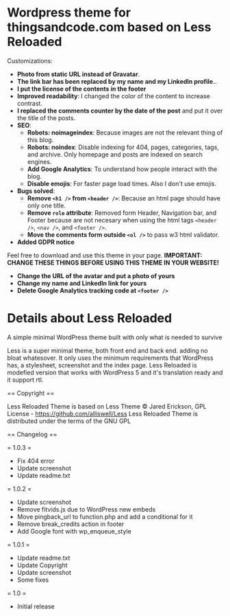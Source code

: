 # Wordpress theme for thingsandcode.com based on Less Reloaded

Customizations:
- **Photo from static URL instead of Gravatar**.
- **The link bar has been replaced by my name and my LinkedIn profile.**.
- **I put the license of the contents in the footer**
- **Improved readability**: I changed the color of the content to increase contrast.
- **I replaced the comments counter by the date of the post** and put it over the title of the posts.
- **SEO**:
    - **Robots: noimageindex**: Because images are not the relevant thing of this blog.
    - **Robots: noindex**: Disable indexing for 404, pages, categories, tags, and archive. Only homepage and posts are indexed on search engines.
    - **Add Google Analytics**: To understand how people interact with the blog.
    - **Disable emojis**: For faster page load times. Also I don't use emojis.
- **Bugs solved**:
    - **Remove `<h1 />` from `<header />`**: Because an html page should have only one title.
    - **Remove `role` attribute**: Removed form Header, Navigation bar, and Footer because are not necesary when using the html tags `<header />`, `<nav />`, and `<footer />`.
    - **Move the comments form outside `<ol />`** to pass w3 html validator.
- **Added GDPR notice**

Feel free to download and use this theme in your page.
**IMPORTANT: CHANGE THESE THINGS BEFORE USING THIS THEME IN YOUR WEBSITE!**
- **Change the URL of the avatar and put a photo of yours**
- **Change my name and LinkedIn link for yours**
- **Delete Google Analytics tracking code at `<footer />`**

# Details about Less Reloaded

A simple minimal WordPress theme built with only what is needed to survive

Less is a super minimal theme, both front end and back end. adding no bloat whatesover. It only uses the minimum requirements that WordPress has, a stylesheet, screenshot and the index page.
Less Reloaded is modefied version that works with WordPress 5 and it's translation ready and it support rtl.


== Copyright ==

Less Reloaded Theme is based on Less Theme © Jared Erickson, GPL License - https://github.com/alliswell/Less
Less Reloaded Theme is distributed under the terms of the GNU GPL

== Changelog ==

= 1.0.3 =
* Fix 404 error
* Update screenshot
* Update readme.txt

= 1.0.2 =
* Update screenshot
* Remove fitvids.js due to WordPress new embeds
* Move pingback_url to function.php and add a conditional for it
* Remove break_credits action in footer
* Add Google font with wp_enqueue_style

= 1.0.1 =
* Update readme.txt
* Update Copyright
* Update screenshot
* Some fixes

= 1.0 =
* Initial release
